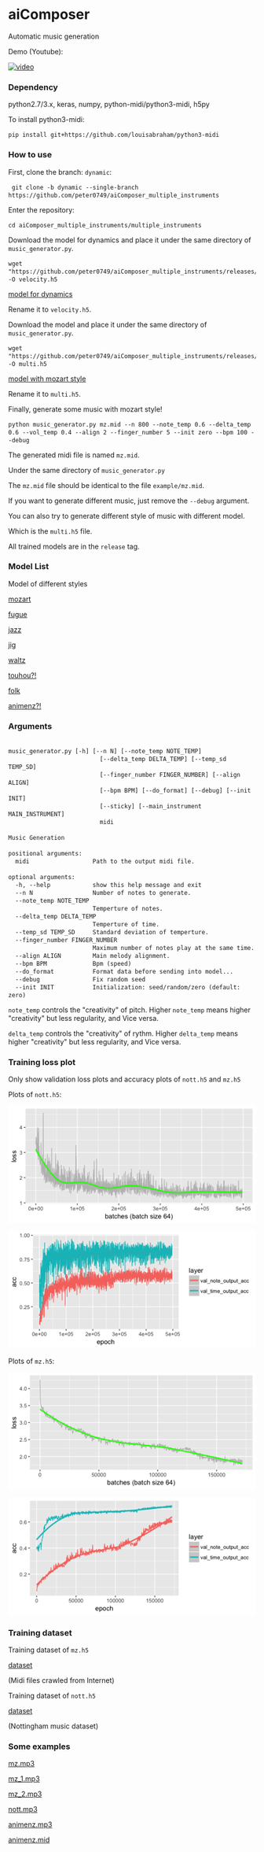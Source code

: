# aiComposer

Automatic music generation

Demo (Youtube):

[![video](http://img.youtube.com/vi/qvEO5ARgAsE/0.jpg)](https://www.youtube.com/watch?v=qvEO5ARgAsE)

### Dependency

python2.7/3.x, keras, numpy, python-midi/python3-midi, h5py

To install python3-midi:

```
pip install git+https://github.com/louisabraham/python3-midi
```

### How to use

First, clone the branch: `dynamic`:

```
 git clone -b dynamic --single-branch https://github.com/peter0749/aiComposer_multiple_instruments
```

Enter the repository:

```
cd aiComposer_multiple_instruments/multiple_instruments
```

Download the model for dynamics and place it under the same directory of `music_generator.py`.

```
wget "https://github.com/peter0749/aiComposer_multiple_instruments/releases/download/v0.1.0/velocity.h5" -O velocity.h5
```

[model for dynamics](https://github.com/peter0749/aiComposer_multiple_instruments/releases/download/v0.1.0/velocity.h5)

Rename it to `velocity.h5`.

Download the model and place it under the same directory of `music_generator.py`.

```
wget "https://github.com/peter0749/aiComposer_multiple_instruments/releases/download/v0.1.0/mz.h5" -O multi.h5
```

[model with mozart style](https://github.com/peter0749/aiComposer_multiple_instruments/releases/download/v0.1.0/mz.h5)

Rename it to `multi.h5`.

Finally, generate some music with mozart style!

```
python music_generator.py mz.mid --n 800 --note_temp 0.6 --delta_temp 0.6 --vol_temp 0.4 --align 2 --finger_number 5 --init zero --bpm 100 --debug
```

The generated midi file is named `mz.mid`. 

Under the same directory of `music_generator.py`

The `mz.mid` file should be identical to the file `example/mz.mid`.

If you want to generate different music, just remove the `--debug` argument.

You can also try to generate different style of music with different model.

Which is the `multi.h5` file.

All trained models are in the `release` tag.

### Model List

Model of different styles

[mozart](https://github.com/peter0749/aiComposer_multiple_instruments/releases/download/v0.1.0/mz.h5)

[fugue](https://github.com/peter0749/aiComposer_multiple_instruments/releases/download/v0.1.0/fugue.h5)

[jazz](https://github.com/peter0749/aiComposer_multiple_instruments/releases/download/v0.1.0/jazz.h5)

[jig](https://github.com/peter0749/aiComposer_multiple_instruments/releases/download/v0.1.0/jig.h5)

[waltz](https://github.com/peter0749/aiComposer_multiple_instruments/releases/download/v0.1.0/waltz.h5)

[touhou?!](https://github.com/peter0749/aiComposer_multiple_instruments/releases/download/v0.1.0/touhou.h5)

[folk](https://github.com/peter0749/aiComposer_multiple_instruments/releases/download/v0.1.0/nott.h5)

[animenz?!](https://github.com/peter0749/aiComposer_multiple_instruments/releases/download/v0.1.0/animenz.h5)

### Arguments

```

music_generator.py [-h] [--n N] [--note_temp NOTE_TEMP]
                          [--delta_temp DELTA_TEMP] [--temp_sd TEMP_SD]
                          [--finger_number FINGER_NUMBER] [--align ALIGN]
                          [--bpm BPM] [--do_format] [--debug] [--init INIT]
                          [--sticky] [--main_instrument MAIN_INSTRUMENT]
                          midi

Music Generation

positional arguments:
  midi                  Path to the output midi file.

optional arguments:
  -h, --help            show this help message and exit
  --n N                 Number of notes to generate.
  --note_temp NOTE_TEMP
                        Temperture of notes.
  --delta_temp DELTA_TEMP
                        Temperture of time.
  --temp_sd TEMP_SD     Standard deviation of temperture.
  --finger_number FINGER_NUMBER
                        Maximum number of notes play at the same time.
  --align ALIGN         Main melody alignment.
  --bpm BPM             Bpm (speed)
  --do_format           Format data before sending into model...
  --debug               Fix random seed
  --init INIT           Initialization: seed/random/zero (default: zero)

```

`note_temp` controls the "creativity" of pitch. Higher `note_temp` means higher "creativity" but less regularity, and Vice versa.

`delta_temp` controls the "creativity" of rythm. Higher `delta_temp` means higher "creativity" but less regularity, and Vice versa.

### Training loss plot

Only show validation loss plots and accuracy plots of `nott.h5` and `mz.h5`

Plots of `nott.h5`:

![nott loss](./multiple_instruments/plots/nott_loss.png)

![nott acc](./multiple_instruments/plots/nott_acc.png)

Plots of `mz.h5`:

![mz loss](./multiple_instruments/plots/mz_loss.png)

![mz acc](./multiple_instruments/plots/mz_acc.png)

### Training dataset

Training dataset of `mz.h5`

[dataset](https://www.dropbox.com/s/7gt2qdobdingqk3/mozart_keyboard.tar.bz2?dl=0)

(Midi files crawled from Internet)

Training dataset of `nott.h5`

[dataset](http://www-etud.iro.umontreal.ca/~boulanni/Nottingham.zip)

(Nottingham music dataset)

### Some examples

[mz.mp3](https://github.com/peter0749/aiComposer_multiple_instruments/releases/download/v0.1.0/mz.mp3)

[mz_1.mp3](https://github.com/peter0749/aiComposer_multiple_instruments/releases/download/v0.1.0/mz_1.mp3)

[mz_2.mp3](https://github.com/peter0749/aiComposer_multiple_instruments/releases/download/v0.1.0/mz_2.mp3)

[nott.mp3](https://github.com/peter0749/aiComposer_multiple_instruments/releases/download/v0.1.0/nott.mp3)

[animenz.mp3](https://github.com/peter0749/aiComposer_multiple_instruments/releases/download/v0.1.0/animenz.mp3)

[animenz.mid](https://github.com/peter0749/aiComposer_multiple_instruments/releases/download/v0.1.0/animenz.mid)
